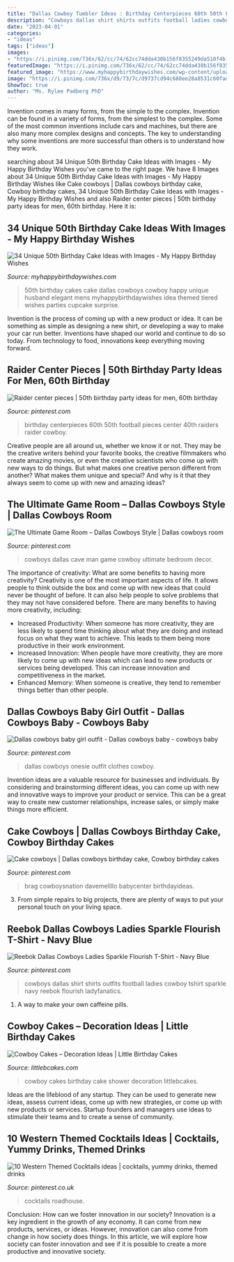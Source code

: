 ```yaml
---
title: "Dallas Cowboy Tumbler Ideas : Birthday Centerpieces 60th 50th Football Pieces Center 40th Raiders Raider Cowboy"
description: "Cowboys dallas shirt shirts outfits football ladies cowboy tshirt sparkle navy reebok flourish ladyfanatics"
date: "2023-04-01"
categories:
- "ideas"
tags: ["ideas"]
images:
- "https://i.pinimg.com/736x/62/cc/74/62cc74dda438b156f8355249da510f4b--baby-bodysuit-baby-onesie.jpg"
featuredImage: "https://i.pinimg.com/736x/62/cc/74/62cc74dda438b156f8355249da510f4b--baby-bodysuit-baby-onesie.jpg"
featured_image: "https://www.myhappybirthdaywishes.com/wp-content/uploads/2016/09/dallas-cowboy-50th-birthday-cakes-for-men.jpg"
image: "https://i.pinimg.com/736x/d9/73/7c/d9737cd94c680ee28a8531c60fad9e8c--football-birthday-cakes-dallas-cowboys-birthday-cake.jpg"
ShowToc: true
author: "Ms. Rylee Padberg PhD"
---
```



Invention comes in many forms, from the simple to the complex.
Invention can be found in a variety of forms, from the simplest to the complex. Some of the most common inventions include cars and machines, but there are also many more complex designs and concepts. The key to understanding why some inventions are more successful than others is to understand how they work.

	

		
searching about 34 Unique 50th Birthday Cake Ideas with Images - My Happy Birthday Wishes you've came to the right page. We have 8 Images about 34 Unique 50th Birthday Cake Ideas with Images - My Happy Birthday Wishes like Cake cowboys | Dallas cowboys birthday cake, Cowboy birthday cakes, 34 Unique 50th Birthday Cake Ideas with Images - My Happy Birthday Wishes and also Raider center pieces | 50th birthday party ideas for men, 60th birthday. Here it is:
		
    
## 34 Unique 50th Birthday Cake Ideas With Images - My Happy Birthday Wishes

<img loading=lazy src="https://www.myhappybirthdaywishes.com/wp-content/uploads/2016/09/dallas-cowboy-50th-birthday-cakes-for-men.jpg" onerror="this.onerror=null;this.src='https://tse1.mm.bing.net/th?id=OIP.jpVf5K1n8YZqC5Xi3Y22JAHaJj&amp;pid=15.1';" alt="34 Unique 50th Birthday Cake Ideas with Images - My Happy Birthday Wishes">

_Source: myhappybirthdaywishes.com_

>50th birthday cakes cake dallas cowboys cowboy happy unique husband elegant mens myhappybirthdaywishes idea themed tiered wishes parties cupcake surprise. 

	

Invention is the process of coming up with a new product or idea. It can be something as simple as designing a new shirt, or developing a way to make your car run better. Inventions have shaped our world and continue to do so today. From technology to food, innovations keep everything moving forward.

    
## Raider Center Pieces | 50th Birthday Party Ideas For Men, 60th Birthday

<img loading=lazy src="https://i.pinimg.com/originals/99/9f/8f/999f8fb6e561ec8d04dc4daf31ce8a48.jpg" onerror="this.onerror=null;this.src='https://tse2.mm.bing.net/th?id=OIP.XOtXLtjojY6IXBD6277K9QHaJ4&amp;pid=15.1';" alt="Raider center pieces | 50th birthday party ideas for men, 60th birthday">

_Source: pinterest.com_

>birthday centerpieces 60th 50th football pieces center 40th raiders raider cowboy. 

	

Creative people are all around us, whether we know it or not. They may be the creative writers behind your favorite books, the creative filmmakers who create amazing movies, or even the creative scientists who come up with new ways to do things. But what makes one creative person different from another? What makes them unique and special? And why is it that they always seem to come up with new and amazing ideas?

    
## The Ultimate Game Room – Dallas Cowboys Style | Dallas Cowboys Room

<img loading=lazy src="https://i.pinimg.com/736x/de/bb/54/debb548f9675f794a5a883e8cd049e08.jpg" onerror="this.onerror=null;this.src='https://tse3.mm.bing.net/th?id=OIP.uL4Kbqe908LigUe3nO3AgwHaFi&amp;pid=15.1';" alt="The Ultimate Game Room – Dallas Cowboys Style | Dallas cowboys room">

_Source: pinterest.com_

>cowboys dallas cave man game cowboy ultimate bedroom decor. 

	

The importance of creativity: What are some benefits to having more creativity?
Creativity is one of the most important aspects of life. It allows people to think outside the box and come up with new ideas that could never be thought of before. It can also help people to solve problems that they may not have considered before. There are many benefits to having more creativity, including: 
- Increased Productivity: When someone has more creativity, they are less likely to spend time thinking about what they are doing and instead focus on what they want to achieve. This leads to them being more productive in their work environment. 
- Increased Innovation: When people have more creativity, they are more likely to come up with new ideas which can lead to new products or services being developed. This can increase innovation and competitiveness in the market. 
- Enhanced Memory: When someone is creative, they tend to remember things better than other people.

    
## Dallas Cowboys Baby Girl Outfit - Dallas Cowboys Baby - Cowboys Baby

<img loading=lazy src="https://i.pinimg.com/736x/62/cc/74/62cc74dda438b156f8355249da510f4b--baby-bodysuit-baby-onesie.jpg" onerror="this.onerror=null;this.src='https://tse2.mm.bing.net/th?id=OIP.XlNZ8_IT5KM2rUoRW6RtMwHaJ3&amp;pid=15.1';" alt="Dallas cowboys baby girl outfit - Dallas cowboys baby - cowboys baby">

_Source: pinterest.com_

>dallas cowboys onesie outfit clothes cowboy. 

	

Invention ideas are a valuable resource for businesses and individuals. By considering and brainstorming different ideas, you can come up with new and innovative ways to improve your product or service. This can be a great way to create new customer relationships, increase sales, or simply make things more efficient.

    
## Cake Cowboys | Dallas Cowboys Birthday Cake, Cowboy Birthday Cakes

<img loading=lazy src="https://i.pinimg.com/736x/d9/73/7c/d9737cd94c680ee28a8531c60fad9e8c--football-birthday-cakes-dallas-cowboys-birthday-cake.jpg" onerror="this.onerror=null;this.src='https://tse3.mm.bing.net/th?id=OIP.4zY7DXhDJsNw696Zemn_UAHaJ3&amp;pid=15.1';" alt="Cake cowboys | Dallas cowboys birthday cake, Cowboy birthday cakes">

_Source: pinterest.com_

>brag cowboysnation davemelillo babycenter birthdayideas. 

	

3. From simple repairs to big projects, there are plenty of ways to put your personal touch on your living space.

    
## Reebok Dallas Cowboys Ladies Sparkle Flourish T-Shirt - Navy Blue

<img loading=lazy src="https://i.pinimg.com/736x/0a/05/04/0a05042d8fcf0e7154b48035b0bc5e39--t-shirt-fun-dallas-cowboys-football.jpg" onerror="this.onerror=null;this.src='https://tse2.mm.bing.net/th?id=OIP.YbL3MC6dukXIrSSqOtjmNwAAAA&amp;pid=15.1';" alt="Reebok Dallas Cowboys Ladies Sparkle Flourish T-Shirt - Navy Blue">

_Source: pinterest.com_

>cowboys dallas shirt shirts outfits football ladies cowboy tshirt sparkle navy reebok flourish ladyfanatics. 

	

1. A way to make your own caffeine pills.

    
## Cowboy Cakes – Decoration Ideas | Little Birthday Cakes

<img loading=lazy src="http://www.littlebcakes.com/wp-content/uploads/2014/02/Cowboy-Birthday-Cakes.jpg" onerror="this.onerror=null;this.src='https://tse2.mm.bing.net/th?id=OIP.ySWsZUgN9ctnqLfRWKQOJgHaFj&amp;pid=15.1';" alt="Cowboy Cakes – Decoration Ideas | Little Birthday Cakes">

_Source: littlebcakes.com_

>cowboy cakes birthday cake shower decoration littlebcakes. 

	

Ideas are the lifeblood of any startup. They can be used to generate new ideas, assess current ideas, come up with new strategies, or come up with new products or services. Startup founders and managers use ideas to stimulate their teams and to create a sense of community.

    
## 10 Western Themed Cocktails Ideas | Cocktails, Yummy Drinks, Themed Drinks

<img loading=lazy src="https://i.pinimg.com/474x/c9/46/6d/c9466d53cfdbb230e8a4137235868a59--texas-party-restaurants-in-dallas-tx.jpg" onerror="this.onerror=null;this.src='https://tse4.mm.bing.net/th?id=OIP.l33myffWLj4hr14EzqH0FgAAAA&amp;pid=15.1';" alt="10 Western Themed Cocktails ideas | cocktails, yummy drinks, themed drinks">

_Source: pinterest.co.uk_

>cocktails roadhouse. 

	

Conclusion: How can we foster innovation in our society?
Innovation is a key ingredient in the growth of any economy. It can come from new products, services, or ideas. However, innovation can also come from change in how society does things. In this article, we will explore how society can foster innovation and see if it is possible to create a more productive and innovative society.

